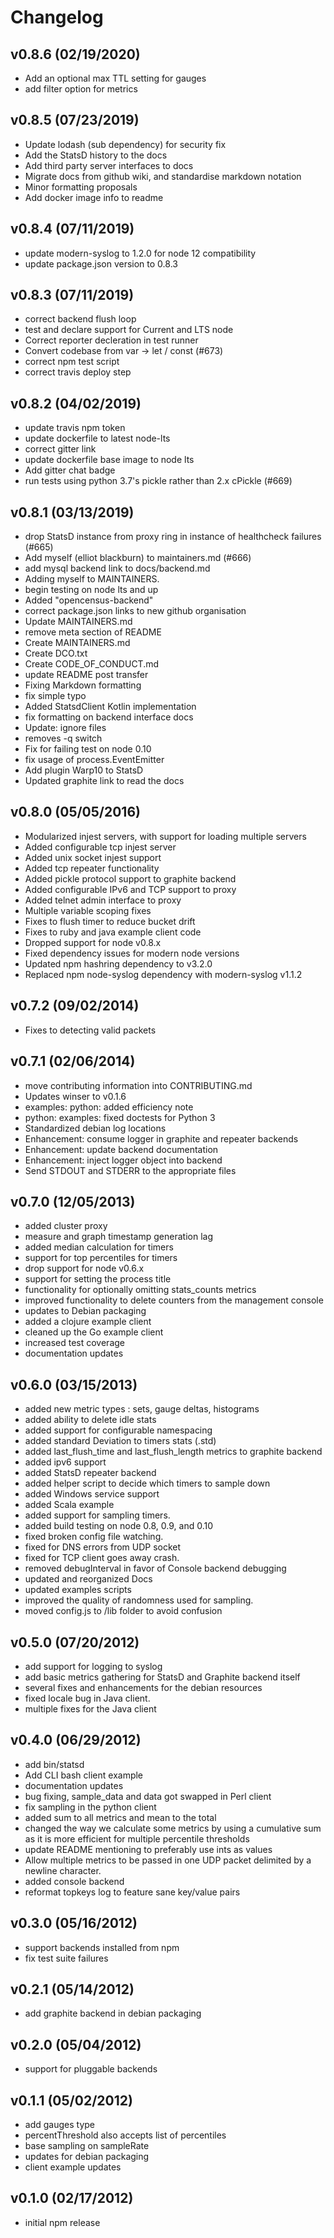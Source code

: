 # Changelog

## v0.8.6 (02/19/2020)

- Add an optional max TTL setting for gauges
- add filter option for metrics

## v0.8.5 (07/23/2019)

- Update lodash (sub dependency) for security fix
- Add the StatsD history to the docs
- Add third party server interfaces to docs
- Migrate docs from github wiki, and standardise markdown notation
- Minor formatting proposals
- Add docker image info to readme

## v0.8.4 (07/11/2019)

- update modern-syslog to 1.2.0 for node 12 compatibility
- update package.json version to 0.8.3

## v0.8.3 (07/11/2019)

- correct backend flush loop
- test and declare support for Current and LTS node
- Correct reporter decleration in test runner
- Convert codebase from var -> let / const (#673)
- correct npm test script
- correct travis deploy step

## v0.8.2 (04/02/2019)

- update travis npm token
- update dockerfile to latest node-lts
- correct gitter link
- update dockerfile base image to node lts
- Add gitter chat badge
- run tests using python 3.7's pickle rather than 2.x cPickle (#669)

## v0.8.1 (03/13/2019)

- drop StatsD instance from proxy ring in instance of healthcheck failures (#665)
- Add myself (elliot blackburn) to maintainers.md (#666)
- add mysql backend link to docs/backend.md
- Adding myself to MAINTAINERS.
- begin testing on node lts and up
- Added "opencensus-backend"
- correct package.json links to new github organisation
- Update MAINTAINERS.md
- remove meta section of README
- Create MAINTAINERS.md
- Create DCO.txt
- Create CODE_OF_CONDUCT.md
- update README post transfer
- Fixing Markdown formatting
- fix simple typo
- Added StatsdClient Kotlin implementation
- fix formatting on backend interface docs
- Update: ignore files
- removes -q switch
- Fix for failing test on node 0.10
- fix usage of process.EventEmitter
- Add plugin Warp10 to StatsD
- Updated graphite link to read the docs

## v0.8.0 (05/05/2016)
- Modularized injest servers, with support for loading multiple servers
- Added configurable tcp injest server
- Added unix socket injest support
- Added tcp repeater functionality
- Added pickle protocol support to graphite backend
- Added configurable IPv6 and TCP support to proxy
- Added telnet admin interface to proxy
- Multiple variable scoping fixes
- Fixes to flush timer to reduce bucket drift
- Fixes to ruby and java example client code
- Dropped support for node v0.8.x
- Fixed dependency issues for modern node versions
- Updated npm hashring dependency to v3.2.0
- Replaced npm node-syslog dependency with modern-syslog v1.1.2

## v0.7.2 (09/02/2014)
- Fixes to detecting valid packets

## v0.7.1 (02/06/2014)
- move contributing information into CONTRIBUTING.md
- Updates winser to v0.1.6
- examples: python: added efficiency note
- python: examples: fixed doctests for Python 3
- Standardized debian log locations
- Enhancement: consume logger in graphite and repeater backends
- Enhancement: update backend documentation
- Enhancement: inject logger object into backend
- Send STDOUT and STDERR to the appropriate files

## v0.7.0 (12/05/2013)
- added cluster proxy
- measure and graph timestamp generation lag
- added median calculation for timers
- support for top percentiles for timers
- drop support for node v0.6.x
- support for setting the process title
- functionality for optionally omitting stats_counts metrics
- improved functionality to delete counters from the management console
- updates to Debian packaging
- added a clojure example client
- cleaned up the Go example client
- increased test coverage
- documentation updates

## v0.6.0 (03/15/2013)
- added new metric types : sets, gauge deltas, histograms
- added ability to delete idle stats
- added support for configurable namespacing
- added standard Deviation to timers stats (.std)
- added last_flush_time and last_flush_length metrics to graphite backend
- added ipv6 support
- added StatsD repeater backend
- added helper script to decide which timers to sample down
- added Windows service support
- added Scala example
- added support for sampling timers.
- added build testing on node 0.8, 0.9, and 0.10
- fixed broken config file watching.
- fixed for DNS errors from UDP socket
- fixed for TCP client goes away crash.
- removed debugInterval in favor of Console backend debugging
- updated and reorganized Docs
- updated examples scripts
- improved the quality of randomness used for sampling.
- moved  config.js to /lib folder to avoid confusion

## v0.5.0 (07/20/2012)
- add support for logging to syslog
- add basic metrics gathering for StatsD and Graphite backend itself
- several fixes and enhancements for the debian resources
- fixed locale bug in Java client.
- multiple fixes for the Java client

## v0.4.0 (06/29/2012)
- add bin/statsd
- Add CLI bash client example
- documentation updates
- bug fixing, sample_data and data got swapped in Perl client
- fix sampling in the python client
- added sum to all metrics and mean to the total
- changed the way we calculate some metrics by using a cumulative sum as it is more efficient for multiple percentile thresholds
- update README mentioning to preferably use ints as values
- Allow multiple metrics to be passed in one UDP packet delimited by a newline character.
- added console backend
- reformat topkeys log to feature sane key/value pairs

## v0.3.0 (05/16/2012)
- support backends installed from npm
- fix test suite failures

## v0.2.1 (05/14/2012)
- add graphite backend in debian packaging

## v0.2.0 (05/04/2012)
- support for pluggable backends

## v0.1.1 (05/02/2012)
- add gauges type
- percentThreshold also accepts list of percentiles
- base sampling on sampleRate
- updates for debian packaging
- client example updates

## v0.1.0 (02/17/2012)
- initial npm release
